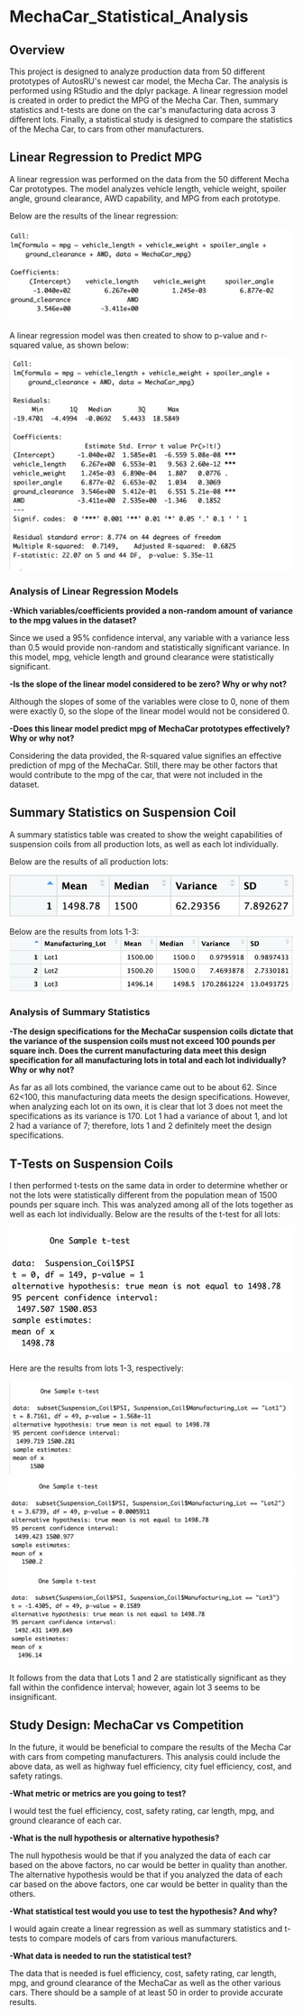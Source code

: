 # MechaCar_Statistical_Analysis

## Overview
This project is designed to analyze production data from 50 different prototypes of AutosRU's newest car model, the Mecha Car.  The analysis is performed using RStudio and the dplyr package. A linear regression model is created in order to predict the MPG of the Mecha Car.  Then, summary statistics and t-tests are done on the car's manufacturing data across 3 different lots.  Finally, a statistical study is designed to compare the statistics of the Mecha Car, to cars from other manufacturers.  

## Linear Regression to Predict MPG
A linear regression was performed on the data from the 50 different Mecha Car prototypes. The model analyzes vehicle length, vehicle weight, spoiler angle, ground clearance, AWD capability, and MPG from each prototype. 

Below are the results of the linear regression:

![Linear Regression](https://github.com/heatherhutchinson211/MechaCar_Statistical_Analysis/blob/main/Linear_Regression.png)

A linear regression model was then created to show to p-value and r-squared value, as shown below:

![Values](https://github.com/heatherhutchinson211/MechaCar_Statistical_Analysis/blob/main/Linear_Regression_Summary.png)

### Analysis of Linear Regression Models
**-Which variables/coefficients provided a non-random amount of variance to the mpg values in the dataset?**

Since we used a 95% confidence interval, any variable with a variance less than 0.5 would provide non-random and statistically significant variance.  In this model, mpg, vehicle length and ground clearance were statistically significant.

**-Is the slope of the linear model considered to be zero? Why or why not?**

Although the slopes of some of the variables were close to 0, none of them were exactly 0, so the slope of the linear model would not be considered 0. 

**-Does this linear model predict mpg of MechaCar prototypes effectively? Why or why not?**

Considering the data provided, the R-squared value signifies an effective prediction of mpg of the MechaCar.  Still, there may be other factors that would contribute to the mpg of the car, that were not included in the dataset. 

## Summary Statistics on Suspension Coil

A summary statistics table was created to show the weight capabilities of suspension coils from all production lots, as well as each lot individually.  

Below are the results of all production lots:

![Production lots](https://github.com/heatherhutchinson211/MechaCar_Statistical_Analysis/blob/main/All_Lots.png)

Below are the results from lots 1-3:
![Lots1-3](https://github.com/heatherhutchinson211/MechaCar_Statistical_Analysis/blob/main/Lots_1-3.png)

### Analysis of Summary Statistics

**-The design specifications for the MechaCar suspension coils dictate that the variance of the suspension coils must not exceed 100 pounds per square inch. Does the current manufacturing data meet this design specification for all manufacturing lots in total and each lot individually? Why or why not?**

As far as all lots combined, the variance came out to be about 62.  Since 62<100, this manufacturing data meets the design specifications.  However, when analyzing each lot on its own, it is clear that lot 3 does not meet the specifications as its variance is 170.  Lot 1 had a variance of about 1, and lot 2 had a variance of 7; therefore, lots 1 and 2 definitely meet the design specifications. 


## T-Tests on Suspension Coils

I then performed t-tests on the same data in order to determine whether or not the lots were statistically different from the population mean of 1500 pounds per square inch.  This was analyzed among all of the lots together as well as each lot individually. 
Below are the results of the t-test for all lots:

![All Lots](https://github.com/heatherhutchinson211/MechaCar_Statistical_Analysis/blob/main/Lots_TTest.png)


Here are the results from lots 1-3, respectively:

![Lot1](https://github.com/heatherhutchinson211/MechaCar_Statistical_Analysis/blob/main/Lot1.png)
![Lot2](https://github.com/heatherhutchinson211/MechaCar_Statistical_Analysis/blob/main/Lot2.png)
![Lot3](https://github.com/heatherhutchinson211/MechaCar_Statistical_Analysis/blob/main/Lot3.png)

It follows from the data that Lots 1 and 2 are statistically significant as they fall within the confidence interval; however, again lot 3 seems to be insignificant. 

## Study Design: MechaCar vs Competition

In the future, it would be beneficial to compare the results of the Mecha Car with cars from competing manufacturers. This analysis could include the above data, as well as highway fuel efficiency, city fuel efficiency, cost, and safety ratings. 

**-What metric or metrics are you going to test?**

I would test the fuel efficiency, cost, safety rating, car length, mpg, and ground clearance of each car.  

**-What is the null hypothesis or alternative hypothesis?**

The null hypothesis would be that if you analyzed the data of each car based on the above factors, no car would be better in quality than another.  The alternative hypothesis would be that if you analyzed the data of each car based on the above factors, one car would be better in quality than the others. 

**-What statistical test would you use to test the hypothesis? And why?**

I would again create a linear regression as well as summary statistics and t-tests to compare models of cars from various manufacturers. 

**-What data is needed to run the statistical test?**

The data that is needed is fuel efficiency, cost, safety rating, car length, mpg, and ground clearance of the MechaCar as well as the other various cars.  There should be a sample of at least 50 in order to provide accurate results. 
